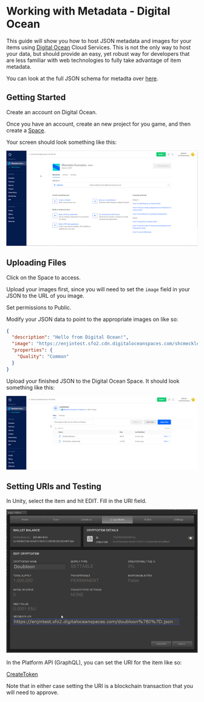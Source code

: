 # Working with Metadata - Digital Ocean

This guide will show you how to host JSON metadata and images for your items
using [Digital Ocean](https://enj.in/digital-ocean) Cloud Services. This is not the only
way to host your data, but should provide an easy, yet robust way for developers that
are less familiar with web technologies to fully take advantage of item metadata.

You can look at the full JSON schema for metadta over [here](./erc1155_metadata_json_schema.md).

## Getting Started
Create an account on Digital Ocean.

Once you have an account, create an new
project for you game, and then create a [Space](https://www.digitalocean.com/docs/spaces/).

Your screen should look something like this:

![Getting Started](../docs/images/metadata_digitalocean_getting_started.png)

## Uploading Files
Click on the Space to access.

Upload your images first, since you will need to set the `image` field in your JSON to the URL of you image.

Set permissions to Public.

Modify your JSON data to point to the appropriate images on like so:

```json
{
  "description": "Hello from Digital Ocean!",
  "image": "https://enjintest.sfo2.cdn.digitaloceanspaces.com/shcmeckle_export.png",
  "properties": {
    "Quality": "Common"
  }
}
```

Upload your finished JSON to the Digital Ocean Space. It should look something like this:

![Digital Ocean Upload](../docs/images/metadata_digitalocean_upload.png)

## Setting URIs and Testing

In Unity, select the item and hit EDIT. Fill in the URI field.

![Digital Ocean Unity](../docs/images/metadata_digitalocean_unity_uri.png)

In the Platform API (GraphQL), you can set the URI for the item like so:

[CreateToken](../examples/CreateToken.gql)

Note that in either case setting the URI is a blockchain transaction that you will need to approve.
